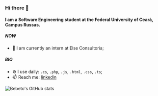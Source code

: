 ### Hi there 👋

#### I am a Software Engineering student at the Federal University of Ceará, Campus Russas.

##### NOW

- 🔭 I am currently an intern at Else Consultoria;

##### BIO

- ⚙️ I use daily: `.cs`, `.php`, `.js`, `.html`, `.css`, `.ts`;
- 📫 Reach me: [linkedin](https://www.linkedin.com/in/bebeto-alves-a8946333/)

![Bebeto's GitHub stats](https://github-readme-stats.vercel.app/api?username=bebetoalves&show_icons=true&theme=dark)
